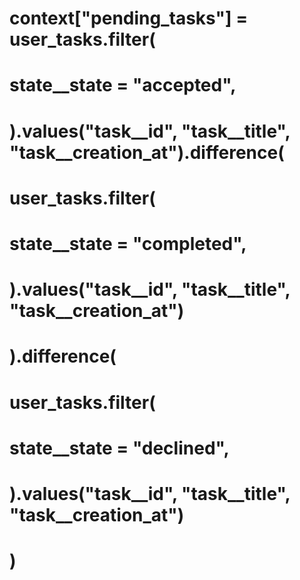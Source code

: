 # context["pending_tasks"] = user_tasks.filter(
#     state__state = "accepted", 
# ).values("task__id", "task__title", "task__creation_at").difference(
#     user_tasks.filter(
#         state__state = "completed", 
#     ).values("task__id", "task__title", "task__creation_at")
# ).difference(
#     user_tasks.filter(
#         state__state = "declined", 
#     ).values("task__id", "task__title", "task__creation_at")
# )
